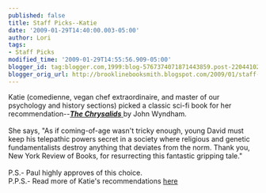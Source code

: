 ```yaml
---
published: false
title: Staff Picks--Katie
date: '2009-01-29T14:40:00.003-05:00'
author: Lori
tags:
- Staff Picks
modified_time: '2009-01-29T14:55:56.909-05:00'
blogger_id: tag:blogger.com,1999:blog-5767374071871443859.post-2204410256465444008
blogger_orig_url: http://brooklinebooksmith.blogspot.com/2009/01/staff-picks-katie.html
---
```


Katie (comedienne, vegan chef extraordinaire, and master of our psychology and history sections) picked a classic sci-fi book for her recommendation--<a href="http://brookline.booksense.com/NASApp/store/Product?s=showproduct&amp;isbn=9781590172926"><strong><em>The Chrysalids</em></strong> </a>by John Wyndham.<br /><br />She says, "As if coming-of-age wasn't tricky enough, young David must keep his telepathic powers secret in a society where religious and genetic fundamentalists destroy anything that deviates from the norm. Thank you, New York Review of Books, for resurrecting this fantastic gripping tale."<br /><br />P.S.- Paul highly approves of this choice.<br />P.P.S.- Read more of Katie's recommendations <a href="http://brookline.booksense.com/NASApp/store/IndexJsp?s=storepicks&amp;page=297610">here</a>